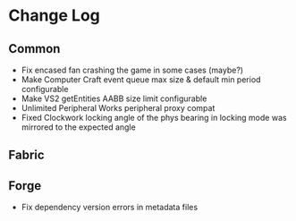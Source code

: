 # Change Log
## Common
- Fix encased fan crashing the game in some cases (maybe?)
- Make Computer Craft event queue max size & default min period configurable
- Make VS2 getEntities AABB size limit configurable
- Unlimited Peripheral Works peripheral proxy compat
- Fixed Clockwork locking angle of the phys bearing in locking mode was mirrored to the expected angle
## Fabric
## Forge
- Fix dependency version errors in metadata files